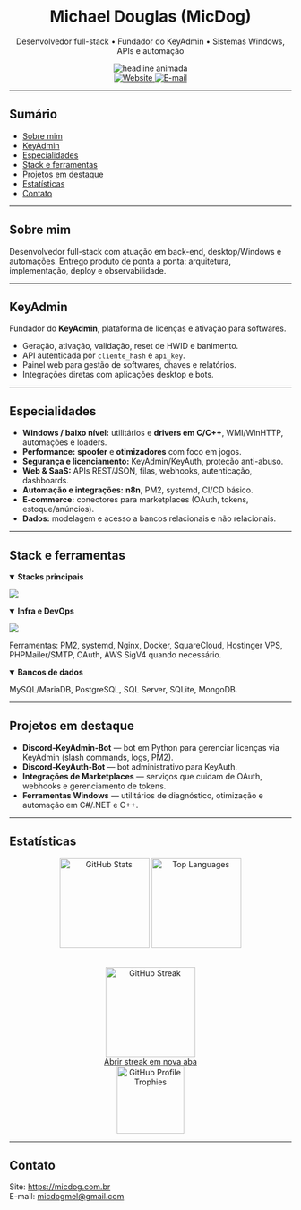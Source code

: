 <!-- HEADER -->
<div align="center">
  <h1>Michael Douglas (MicDog)</h1>
  <p>Desenvolvedor full-stack • Fundador do KeyAdmin • Sistemas Windows, APIs e automação</p>

  <!-- typing com fallback -->
  <picture>
    <source srcset="https://readme-typing-svg.demolab.com?font=Inter&size=18&duration=4000&pause=900&center=true&vCenter=true&width=780&lines=Full-stack+focado+em+produtos%2C+APIs+e+automa%C3%A7%C3%A3o;Drivers+em+C%2FC%2B%2B%2C+spoofer+e+otimizadores+para+Windows;SaaS+com+Python%2FFastAPI+e+PHP%2FLaravel;Integra%C3%A7%C3%B5es+com+marketplaces%2C+bots+e+n8n" />
    <img alt="headline animada"
         src="https://readme-typing-svg.demolab.com?font=Inter&size=18&duration=4000&pause=900&center=true&vCenter=true&width=780&lines=Full-stack+focado+em+produtos%2C+APIs+e+automa%C3%A7%C3%A3o" />
  </picture>

  <br/>

  <a href="https://micdog.com.br">
    <img alt="Website" src="https://img.shields.io/badge/Website-micdog.com.br-111827?style=for-the-badge">
  </a>
  <a href="mailto:micdogmel@gmail.com">
    <img alt="E-mail" src="https://img.shields.io/badge/Contato-micdogmel%40gmail.com-D14836?style=for-the-badge&logo=gmail&logoColor=white">
  </a>
</div>

---

## Sumário
- [Sobre mim](#sobre-mim)
- [KeyAdmin](#keyadmin)
- [Especialidades](#especialidades)
- [Stack e ferramentas](#stack-e-ferramentas)
- [Projetos em destaque](#projetos-em-destaque)
- [Estatísticas](#estatísticas)
- [Contato](#contato)

---

## Sobre mim
Desenvolvedor full-stack com atuação em back-end, desktop/Windows e automações. Entrego produto de ponta a ponta: arquitetura, implementação, deploy e observabilidade.

---

## KeyAdmin
Fundador do **KeyAdmin**, plataforma de licenças e ativação para softwares.
- Geração, ativação, validação, reset de HWID e banimento.
- API autenticada por `cliente_hash` e `api_key`.
- Painel web para gestão de softwares, chaves e relatórios.
- Integrações diretas com aplicações desktop e bots.

---

## Especialidades
- **Windows / baixo nível:** utilitários e **drivers em C/C++**, WMI/WinHTTP, automações e loaders.
- **Performance:** **spoofer** e **otimizadores** com foco em jogos.
- **Segurança e licenciamento:** KeyAdmin/KeyAuth, proteção anti-abuso.
- **Web & SaaS:** APIs REST/JSON, filas, webhooks, autenticação, dashboards.
- **Automação e integrações:** **n8n**, PM2, systemd, CI/CD básico.
- **E-commerce:** conectores para marketplaces (OAuth, tokens, estoque/anúncios).
- **Dados:** modelagem e acesso a bancos relacionais e não relacionais.

---

## Stack e ferramentas

<details open>
<summary><strong>Stacks principais</strong></summary>

<p>
  <img src="https://skillicons.dev/icons?i=python,fastapi,php,laravel,c,cpp,cs,js,ts,nodejs,react,tailwind,html,css,ruby&perline=14" />
</p>
</details>

<details open>
<summary><strong>Infra e DevOps</strong></summary>

<p>
  <img src="https://skillicons.dev/icons?i=nginx,linux,docker,git,githubactions,redis&perline=10" />
</p>

Ferramentas: PM2, systemd, Nginx, Docker, SquareCloud, Hostinger VPS, PHPMailer/SMTP, OAuth, AWS SigV4 quando necessário.
</details>

<details open>
<summary><strong>Bancos de dados</strong></summary>

MySQL/MariaDB, PostgreSQL, SQL Server, SQLite, MongoDB.
</details>

---

## Projetos em destaque
- **Discord-KeyAdmin-Bot** — bot em Python para gerenciar licenças via KeyAdmin (slash commands, logs, PM2).
- **Discord-KeyAuth-Bot** — bot administrativo para KeyAuth.
- **Integrações de Marketplaces** — serviços que cuidam de OAuth, webhooks e gerenciamento de tokens.
- **Ferramentas Windows** — utilitários de diagnóstico, otimização e automação em C#/.NET e C++.

---

## Estatísticas

<div align="center">

<img height="160"
     src="https://github-readme-stats.vercel.app/api?username=micdog22&show_icons=true&theme=tokyonight&count_private=true"
     alt="GitHub Stats" />
<img height="160"
     src="https://github-readme-stats.vercel.app/api/top-langs/?username=micdog22&layout=compact&theme=tokyonight&hide=css,scss,cmake&langs_count=8"
     alt="Top Languages" />

<!-- Streak com dois hosts e PNG (evita quebra) -->
<br/>
<picture>
  <source srcset="https://streak-stats.demolab.com?user=micdog22&theme=tokyonight&hide_border=true&type=png&cache_seconds=86400" />
  <img height="160"
       src="https://github-readme-streak-stats.herokuapp.com?user=micdog22&theme=tokyonight&hide_border=true&type=png&cache_seconds=86400"
       alt="GitHub Streak" />
</picture>

<!-- Link de fallback clicável -->
<br/>
<a href="https://streak-stats.demolab.com?user=micdog22&theme=tokyonight">Abrir streak em nova aba</a>

<!-- Trophies -->
<br/>
<img height="120"
     src="https://github-profile-trophy.vercel.app/?username=micdog22&theme=onedark&row=1&column=6&margin-w=10&margin-h=10"
     alt="GitHub Profile Trophies" />

</div>

---

## Contato
Site: https://micdog.com.br  
E-mail: micdogmel@gmail.com
